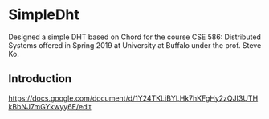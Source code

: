 # SimpleDht
Designed a simple DHT based on Chord for the course CSE 586: Distributed Systems offered in Spring 2019 at University at Buffalo under the prof. Steve Ko.

## Introduction



https://docs.google.com/document/d/1Y24TKLiBYLHk7hKFgHy2zQJI3UTHkBbNJ7mGYkwyy6E/edit


